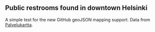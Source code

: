## Public restrooms found in downtown Helsinki

A simple test for the new GitHub geoJSON mapping support. Data from [Palvelukartta](http://www.hel.fi/palvelukartta/kml.aspx?lang=fi&search=wc&city=helsinki&col=1&access=0).
